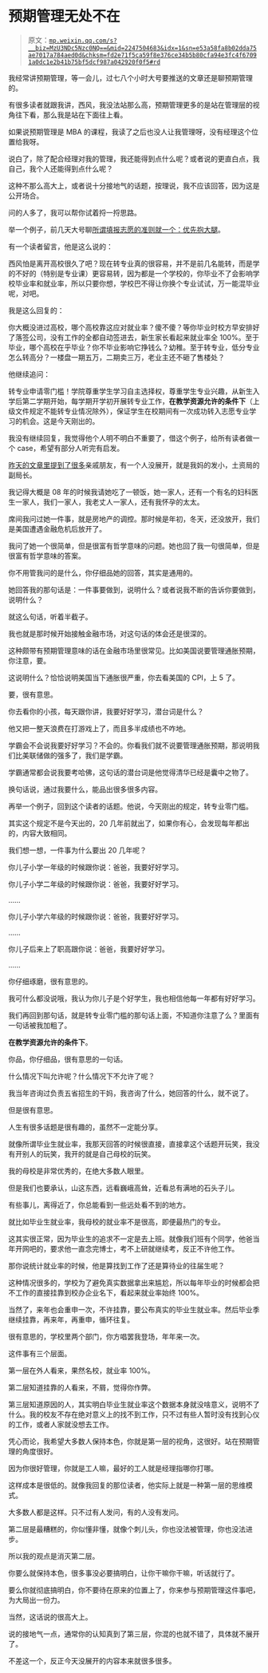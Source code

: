 # 预期管理无处不在

> 原文：[`mp.weixin.qq.com/s?__biz=MzU3NDc5Nzc0NQ==&mid=2247504683&idx=1&sn=e53a58fa8b02dda75ae7017a784aed0d&chksm=fd2e71f5ca59f8e376ce34b5b80cfa94e3fc4f67091a0dc1e2b41b75bf5dcf987a042920f0f5#rd`](http://mp.weixin.qq.com/s?__biz=MzU3NDc5Nzc0NQ==&mid=2247504683&idx=1&sn=e53a58fa8b02dda75ae7017a784aed0d&chksm=fd2e71f5ca59f8e376ce34b5b80cfa94e3fc4f67091a0dc1e2b41b75bf5dcf987a042920f0f5#rd)

我经常讲预期管理，等一会儿，过七八个小时大号要推送的文章还是聊预期管理的。 

有很多读者就跟我讲，西风，我没法站那么高，预期管理更多的是站在管理层的视角往下看，那么我是站在下面往上看。

如果说预期管理是 MBA 的课程，我读了之后也没人让我管理呀，没有经理这个位置给我呀。 

说白了，除了配合经理对我的管理，我还能得到点什么呢？或者说的更直白点，我自己，我个人还能得到点什么呢？

这种不那么高大上，或者说十分接地气的话题，按理说，我不应该回答，因为这是公开场合。 

问的人多了，我可以帮你试着捋一捋思路。 

举一个例子，前几天大号聊[所谓填报志愿的准则就一个：优先抱大腿](http://mp.weixin.qq.com/s?__biz=MzU0MjYwNDU2Mw==&mid=2247499638&idx=1&sn=b12afe26fe9da429817b94d1b46403e3&chksm=fb1a930acc6d1a1c80060435e188d7b328417623fb41d274fdfc73fd43a4c81672cf2834a57f&scene=21#wechat_redirect)。 

有一个读者留言，他是这么说的：

西风怕是离开高校很久了吧？现在转专业真的很容易，并不是前几名能转，而是学的不好的（特别是专业课）更容易转，因为都是一个学校的，你毕业不了会影响学校毕业率和就业率，所以只要你想，学校巴不得让你换个专业试试，万一能混毕业呢，对吧。

我是这么回复的：

你大概没进过高校，哪个高校靠这应对就业率？傻不傻？等你毕业时校方早安排好了落签公司，没有工作的全都自动签进去，新生家长看起来就业率全 100%。至于毕业，哪个高校在乎毕业？你不毕业影响它挣钱么？幼稚。至于转专业，低分专业怎么转高分？一楼盘一期五万，二期卖三万，老业主还不砸了售楼处？

他继续追问：

转专业申请零门槛！学院尊重学生学习自主选择权，尊重学生专业兴趣，从新生入学后第二学期开始，每学期开学初开展转专业工作，**在教学资源允许的条件下**（上级文件规定不能转专业情况除外），保证学生在校期间有一次成功转入志愿专业学习的机会。这是今天刚出的。

我没有继续回复，我觉得他个人明不明白不重要了，借这个例子，给所有读者做一个 case，希望有部分人听完有启发。 

[昨天的文章里提到了很多](http://mp.weixin.qq.com/s?__biz=MzU3NDc5Nzc0NQ==&mid=2247504671&idx=1&sn=9eedede5208c6e1cdc716b20116e8a4b&chksm=fd2e71c1ca59f8d7594c06e5f97336f03293f6af7dfd144ca50c04b58f4511823e653a400a96&scene=21#wechat_redirect)亲戚朋友，有一个人没展开，就是我妈的发小，土资局的副局长。

我记得大概是 08 年的时候我请她吃了一顿饭，她一家人，还有一个有名的妇科医生一家人，我们一家人，我老丈人一家人，还有我怀孕的太太。 

席间我问过她一件事，就是房地产的调控。那时候是年初，冬天，还没放开，我们是美国遭遇金融危机后放开了。 

我问了她一个很简单，但是很富有哲学意味的问题。她也回了我一句很简单，但是很富有哲学意味的答案。

你不用管我问的是什么，你仔细品她的回答，其实是通用的。 

她回答我的那句话是：一件事要做到，说明什么？或者说我不断的告诉你要做到，说明什么？

就这么句话，听着半截子。 

我也就是那时候开始接触金融市场，对这句话的体会还是很深的。 

这种颇带有预期管理意味的话在金融市场里很常见。比如美国说要管理通胀预期，你注意，要。

这说明什么？恰恰说明美国当下通胀很严重，你去看美国的 CPI，上 5 了。

要，很有意思。 

你去看你的小孩，每天跟你讲，我要好好学习，潜台词是什么？

他又把一整天浪费在打游戏上了，而且多半成绩也不咋地。

学霸会不会说我要好好学习？不会的。你看我们就不说要管理通胀预期，那说明我们比美联储做的强多了，我们是学霸。

学霸通常都会说我要考哈佛，这句话的潜台词是他觉得清华已经是囊中之物了。

换句话说，通过我要什么，能品出很多很多内容。 

再举一个例子，回到这个读者的话题。他说，今天刚出的规定，转专业零门槛。

其实这个规定不是今天出的，20 几年前就出了，如果你有心，会发现每年都出的，内容大致相同。

我们想一想，一件事为什么要出 20 几年呢？ 

你儿子小学一年级的时候跟你说：爸爸，我要好好学习。 

你儿子小学二年级的时候跟你说：爸爸，我要好好学习。 

......

你儿子小学六年级的时候跟你说：爸爸，我要好好学习。

......

你儿子后来上了职高跟你说：爸爸，我要好好学习。

......

你仔细琢磨，很有意思的。 

我可什么都没说哦，我认为你儿子是个好学生，我也相信他每一年都有好好学习。 

我们再回到那句话，就是转专业零门槛的那句话上面，不知道你注意了么？里面有一句话被我加粗了。 

**在教学资源允许的条件下**。

你品，你仔细品，很有意思的一句话。 

什么情况下叫允许呢？什么情况下不允许了呢？ 

我当年咨询过负责五省招生的干妈，我咨询了什么，她回答的什么，就不说了。 

但是很有意思。

人生有很多话题是很有趣的，虽然不一定能分享。 

就像所谓毕业生就业率，我那天回答的时候很直接，直接拿这个话题开玩笑，我没有开别人的玩笑，我开的就是自己母校的玩笑。 

我的母校是非常优秀的，在绝大多数人眼里。 

但是我们也要承认，山这东西，远看巍峨高耸，近看总有满地的石头子儿。 

有些事儿，离得近了，你总能看到一些远处看不到的地方。

就比如毕业生就业率，我母校的就业率不是很高，即便最热门的专业。

这其实很正常，因为毕业生的追求不一定是去上班。就像我们班有个同学，他爸当年开网吧的，要求他一直念完博士，考不上研就继续考，反正不许他工作。 

那你说统计就业率的时候，他是算找到工作了还是算待业的往届生呢？ 

这种情况很多的，学校为了避免真实数据拿出来尴尬，所以每年毕业的时候都会把不工作的直接挂靠到校办企业名下，看起来就业率始终 100%。 

当然了，来年也会重申一次，不许挂靠，要公布真实的毕业生就业率。然后毕业季继续挂靠，再来年，再重申，循环往复。

很有意思的，学校里两个部门，你方唱罢我登场，年年来一次。 

这件事有三个层面。 

第一层在外人看来，果然名校，就业率 100%。

第二层知道挂靠的人看来，不屑，觉得你作弊。

第三层知道原因的人，其实明白毕业生就业率这个数据本身就没啥意义，说明不了什么。我的校友不存在绝对意义上的找不到工作，只不过有些人暂时没有找到心仪的工作，或者人家就没想去工作。

凭心而论，我希望大多数人保持本色，你就是第一层的视角，这很好。站在预期管理的角度很好。

因为你很好管理，你就是工人嘛，最好的工人就是经理指哪你打哪。

这样成本是很低的。就像我回复的那位读者，他实际上就是一种第一层的思维模式。

大多数人都是这样。只不过有人发问，有的人没有发问。

第二层是最糟糕的，你似懂非懂，就像个刺儿头，你也没法被管理，你也没法进步。 

所以我的观点是消灭第二层。 

你要么就保持本色，很多事没必要搞明白，让你干嘛你干嘛，听话就行了。

要么你就彻底搞明白，你不要待在原来的位置上了，你来参与预期管理这件事吧，为大局出一份力。 

当然，这话说的很高大上。

说的接地气一点，通常你的认知真到了第三层，你混的也就不错了，具体就不展开了。

不差这一个，反正今天没展开的内容本来就很多很多。